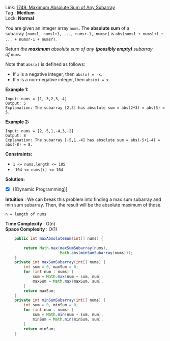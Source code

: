 Link: [1749. Maximum Absolute Sum of Any Subarray](https://leetcode.com/problems/maximum-absolute-sum-of-any-subarray/) <br>
Tag : **Medium**<br>
Lock: **Normal**

You are given an integer array `nums`. The **absolute sum** of a subarray `[numsl, numsl+1, ..., numsr-1, numsr]` is `abs(numsl + numsl+1 + ... + numsr-1 + numsr)`.

Return _the **maximum** absolute sum of any **(possibly empty)** subarray of_ `nums`.

Note that `abs(x)` is defined as follows:

-   If `x` is a negative integer, then `abs(x) = -x`.
-   If `x` is a non-negative integer, then `abs(x) = x`.

**Example 1:**
```
Input: nums = [1,-3,2,3,-4]
Output: 5
Explanation: The subarray [2,3] has absolute sum = abs(2+3) = abs(5) = 5.
```

**Example 2:**
```
Input: nums = [2,-5,1,-4,3,-2]
Output: 8
Explanation: The subarray [-5,1,-4] has absolute sum = abs(-5+1-4) = abs(-8) = 8.
```

**Constraints:**
-   `1 <= nums.length <= 105`
-   `-104 <= nums[i] <= 104`

**Solution:**
- [x]  [[Dynamic Programming]] 

**Intuition** :
We can break this problem into finding a max sum subarray and min sum subarray.
Then, the result will be the absolute maximum of those.

```
n = length of nums
```
**Time Complexity** : O(n)<br>
**Space Complexity** : O(1)

```java
    public int maxAbsoluteSum(int[] nums) {
        
        return Math.max(maxSumSubarray(nums),
                        Math.abs(minSumSubarray(nums)));
    }
    private int maxSumSubarray(int[] nums) {
        int sum = 0, maxSum = 0;
        for (int num : nums) {
            sum = Math.max(num + sum, num);
            maxSum = Math.max(maxSum, sum);
        }
        return maxSum;
    }
    private int minSumSubarray(int[] nums) {
        int sum = 0, minSum = 0;
        for (int num : nums) {
            sum = Math.min(num + sum, num);
            minSum = Math.min(minSum, sum);
        }
        return minSum;
    }
```
